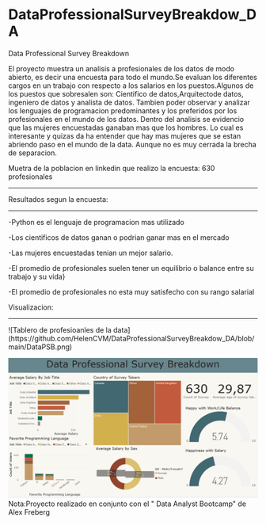 # DataProfessionalSurveyBreakdow_DA
Data Professional Survey Breakdown

El proyecto muestra un analisis a profesionales de los datos de modo abierto, es decir una encuesta para todo el mundo.Se evaluan los diferentes cargos en un trabajo con respecto a los salarios en los puestos.Algunos de los puestos que sobresalen son: Cientifico de datos,Arquitectode datos, ingeniero de datos y analista de datos.
Tambien poder observar y analizar los lenguajes de programacion predominantes y los preferidos por los profesionales en el mundo de los datos.
Dentro del analisis se evidencio que las mujeres encuestadas ganaban mas que los hombres. Lo cual es interesante y quizas da ha entender que hay mas mujeres que se estan abriendo paso en el mundo de la data. Aunque no es muy cerrada la brecha de separacion.


Muetra de la poblacion en linkedin que realizo la encuesta: 630 profesionales
____________________________________________________________________________________________________________________________________________________

Resultados segun la encuesta:
____________________________________________________________________________________________________________________________________________________
-Python es el lenguaje de programacion mas utilizado

-Los cientificos de datos ganan o podrian ganar mas en el mercado

-Las mujeres encuestadas tenian un mejor salario.

-El promedio de profesionales suelen tener un equilibrio o balance entre su trabajo y su vida}

-El promedio de profesionales no esta muy satisfecho con su rango salarial

Visualizacion:
<hr>
![Tablero de profesioanles de la data](https://github.com/HelenCVM/DataProfessionalSurveyBreakdow_DA/blob/main/DataPSB.png)
 
![Tablero de ventas por tienda](https://github.com/HelenCVM/DataProfessionalSurveyBreakdow_DA/blob/main/DataPSB.png)
Nota:Proyecto realizado en conjunto con el " Data Analyst Bootcamp" de Alex Freberg
